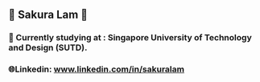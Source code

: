 ## 🌸 Sakura Lam 🌸 

### 👋 Currently studying at : Singapore University of Technology and Design (SUTD).  

### 🌐Linkedin: www.linkedin.com/in/sakuralam

